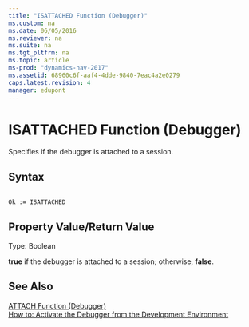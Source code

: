 ```yaml
---
title: "ISATTACHED Function (Debugger)"
ms.custom: na
ms.date: 06/05/2016
ms.reviewer: na
ms.suite: na
ms.tgt_pltfrm: na
ms.topic: article
ms-prod: "dynamics-nav-2017"
ms.assetid: 68960c6f-aaf4-4dde-9840-7eac4a2e0279
caps.latest.revision: 4
manager: edupont
---
```

# ISATTACHED Function (Debugger)
Specifies if the debugger is attached to a session.  
  
## Syntax  
  
```  
  
Ok := ISATTACHED   
```  
  
## Property Value/Return Value  
 Type: Boolean  
  
 **true** if the debugger is attached to a session; otherwise, **false**.  
  
## See Also  
 [ATTACH Function \(Debugger\)](ATTACH-Function--Debugger-.md)   
 [How to: Activate the Debugger from the Development Environment](How-to--Activate-the-Debugger-from-the-Development-Environment.md)